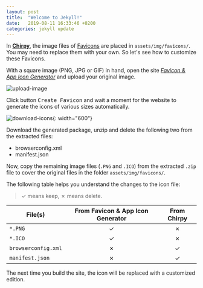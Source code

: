 ```yaml
---
layout: post
title:  "Welcome to Jekyll!"
date:   2019-08-11 16:33:46 +0200
categories: jekyll update
---
```


In [**Chirpy**](https://github.com/cotes2020/jekyll-theme-chirpy/), the image files of [Favicons](https://www.favicon-generator.org/about/) are placed in `assets/img/favicons/`. You may need to replace them with your own. So let's see how to customize these Favicons.

With a square image (PNG, JPG or GIF) in hand, open the site [*Favicon & App Icon Generator*](https://www.favicon-generator.org/) and upload your original image.

![upload-image](https://cdn.jsdelivr.net/gh/cotes2020/chirpy-images/posts/20190811/upload-image.png)

Click button <kbd>Create Favicon</kbd> and wait a moment for the website to generate the icons of various sizes automatically.

![download-icons](https://cdn.jsdelivr.net/gh/cotes2020/chirpy-images/posts/20190811/download-icons.png){: width="600"}

Download the generated package, unzip and delete the following two from the extracted files:

- browserconfig.xml
- manifest.json

Now, copy the remaining image files (`.PNG` and `.ICO`) from the extracted `.zip` file to cover the original files in the folder `assets/img/favicons/`.

The following table helps you understand the changes to the icon file:

> ✓ means keep, ✗ means delete.

| File(s)             | From Favicon & App Icon Generator | From Chirpy |
|---------------------|:---------------------------------:|:-----------:|
| `*.PNG`             | ✓                                 | ✗           |
| `*.ICO`             | ✓                                 | ✗           |
| `browserconfig.xml` | ✗                                 | ✓           |
| `manifest.json`     | ✗                                 | ✓           |


The next time you build the site, the icon will be replaced with a customized edition.
